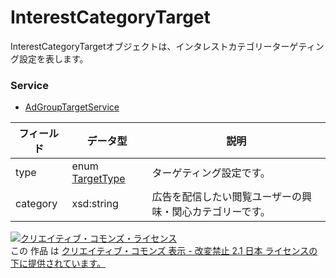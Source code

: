 # InterestCategoryTarget
InterestCategoryTargetオブジェクトは、インタレストカテゴリーターゲティング設定を表します。
### Service
+ [AdGroupTargetService](../services/AdGroupTargetService.md)

| フィールド | データ型 | 説明 | 
|---|---|---|
| type| enum <a href="../data/TargetType.md">TargetType</a>| ターゲティング設定です。 |
| category| xsd:string| 広告を配信したい閲覧ユーザーの興味・関心カテゴリーです。 |
<a rel="license" href="http://creativecommons.org/licenses/by-nd/2.1/jp/"><img alt="クリエイティブ・コモンズ・ライセンス" style="border-width:0" src="https://i.creativecommons.org/l/by-nd/2.1/jp/88x31.png" /></a><br />この 作品 は <a rel="license" href="http://creativecommons.org/licenses/by-nd/2.1/jp/">クリエイティブ・コモンズ 表示 - 改変禁止 2.1 日本 ライセンスの下に提供されています。</a>
